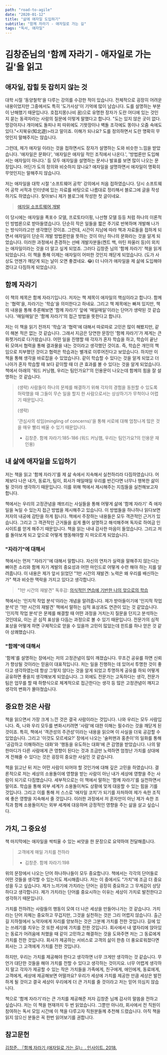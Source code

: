 ```yaml
---
path: "road-to-agile"
date: "2020-01-12"
title: "삶에 애자일 도입하기"
subtitle: "함께 자라기 - 애자일로 가는 길"
tags: "독서, 애자일"
---
```


# 김창준님의 '함께 자라기 - 애자일로 가는 길'을 읽고

## 애자일, 잡힐 듯 잡히지 않는 것

대학 시절 '동양철학'을 다루는 강의를 수강한 적이 있습니다. 전체적으로 굉장히 어려운 내용이었지만 그중에서도 특히 '도가사상'이 기억에 많이 남습니다. 도를 설명하는 부분이 난해했기 때문입니다. 호접지몽(나비 꿈)으로 유명한 장자가 도란 어디에 있는 것인지 묻는 동곽자라는 사람의 질문에 이렇게 말했다고 합니다. "도는 있지 않은 곳이 없다. 땅강아지나 개미에도 돌피나 피 따위에도 기왓장이나 벽돌 조각에도 똥이나 오줌 속에도 있다."<지북유(知北遊)>라고 말이죠. 이해가 되나요? 도를 정의하면서 도란 명확히 무엇인지 말해주지는 않습니다.

그런데, 제가 애자일 이라는 것을 접하면서도 장자가 설명하는 도와 비슷한 느낌을 받았습니다. '애자일은 문화다', '애자일은 애자일 적인 조직에서 나온다.', '방법론만 도입해서는 애자일이 아니다.' 등 모두 애자일을 설명하는 문서나 발표를 보면 많이 나오는 문장입니다. 어딘가 도의 정의와 비슷하지 않나요? 애자일을 설명하면서 애자일이 명확히 무엇인지는 말해주지 않습니다.

저는 애자일을 대학 시절 '소프트웨어 공학' 강의에서 처음 접하였습니다. 당시 소프트웨어 공학 서적과 인터넷에 있는 자료를 바탕으로 나름대로 정리해서 블로그에 글을 작성하기도 하였습니다. 찾아보니 제가 블로그에 작성한 첫 글이네요.

> [애자일 소프트웨어 개발](/posts/2017/agile-software-development/)

이 당시에는 애자일을 폭포수 모델, 프로토타이핑, 나선형 모델 등등 처럼 하나의 이론적인 방법론으로 받아들였습니다. 단순히 작은 일들을 짧은 주기로 반복하며 개발해 나가는 방식이라고만 생각했던 것이죠. 그런데, 시간이 지남에 따라 책과 자료들을 접하게 되면서 애자일이 단순히 개발 방법론만을 뜻하는 것이 아닌 하나의 문화라는 것을 알게 되었습니다. 이러한 과정에서 존경하는 선배 개발자분들(켄트 백, 마틴 파울러 등)이 외치는 애자일이라는 것을 더 알고 싶게 되었죠. 그러다 김창준 님의 '함께 자라기' 책을 읽게 되었습니다. 이 책을 통해 이제는 애자일이 어떠한 것인지 깨닫게 되었습니다. (도가 사상도 언젠가 깨닫게 되는 날이 오면 좋겠네요. 😂) 더 나아가 애자일을 제 삶에 도입해야겠다고 다짐하게 되었습니다.

## 함께 자라기

이 책의 제목은 함께 자라기입니다. 저자는 책 제목이 애자일의 핵심이라고 합니다. 함께는 '협력'을, 자라기는 '학습'을 의미한다고 하네요. 그리고 책 제목에는 빠져 있지만, 책의 내용을 통해 추론해보면 '함께 자라기' 앞에 '매일매일'이라는 단어가 생략된 것 같습니다. '매일매일'은 '함께 자라기'의 접근 방법을 뜻한다고 합니다.

저는 이 책을 읽기 전까지 '학습'과 '협력'에 대해서 따로따로 고민은 많이 해봤지만, 같이 해본 적은 없는 것 같습니다. 그래서 지금은 당연한 문장인 '함께 자라기'가 제게는 큰 화젯거리로 다가왔습니다. 어떤 일을 진행할 때 각자가 혼자 학습을 하고, 학습이 끝난 뒤 모여서 협력을 통해 결과물을 내는 것이라고 생각했던 것이죠. 즉, 학습은 개인의 책임으로 치부했던 것이고 협력은 학습과는 별개로 이루어진다고 보았습니다. 하지만 이 책을 통해 생각을 바로잡을 수 있었습니다. 같이 학습할 수 있다는 것을 알게 되었고 더 나아가 혼자 학습할 때 보다 같이할 때 더 큰 효과를 볼 수 있다는 것을 알게 되었습니다. 책에서 아래의 '워드 커닝햄, 우리는 팀인가요?'의 인용문이 나오는데 함께의 힘을 잘 설명하는 것 같습니다.

> (생략) 사람들이 하나의 문제를 해결하기 위해 각자의 경험을 동원할 수 있도록 허락했을 때 그들이 무슨 일을 할지 한 사람으로서는 상상하기가 무척이나 어렵기 때문입니다.
>
> (생략)
>
> '관심사의 섞임(mingling of concerns)'을 통해 서로에 대해 엄청나게 많은 것을 매우 빨리 배울 수 있기 때문입니다.
>
> - 김창준. 함께 자라기:185-186 (워드 커닝햄, 우리는 팀인가요?의 인용문 재인용)

## 내 삶에 애자일을 도입하기

저는 책을 읽고 '함께 자라기'를 제 삶 속에서 지속해서 실천하리라 다짐하였습니다. 어제보다 나은 내가, 동료가, 팀이, 회사가 매일매일 우리를 반긴다면 너무나 행복한 삶이 될 것이라 생각하기 때문입니다. 이를 위해 책에서 제시해주는 지침들을 실천해보고자 합니다.

책에서는 우리의 고정관념을 깨뜨리는 사실들을 통해 어떻게 삶에 '함께 자라기' 즉 애자일을 녹일 수 있는지 접근 방법을 제시해주고 있습니다. 이 방법들을 하나하나 읽다보면 저자의 내공에 감탄을 하게 됩니다. 책에서 주장하는 내용들은 모두 객관적인 근거가 있습니다. 그리고 그 객관적인 근거들을 쉽게 풀어 설명하고 해석해주며 독자로 하여금 인사이트를 얻게 해주기 때문입니다. 책을 읽는 내내 감사한 마음이 들었습니다. 그리고 저를 돌아보게 되고 앞으로 어떻게 행동해야할 지 떠오르게 되었습니다.

### "자라기"에 대해서

책에서는 먼저 ''자라기''에 대해서 말합니다. 자신의 연차가 실력을 말해주지 않는다는 뼈아픈 소리와 함께 자기 계발의 중요성과 어떤 마인드로 어떻게 수련 해야 하는 지를 알려줍니다. 이 내용은 제가 앞서 읽었던 "1만 시간의 재발견: 노력은 왜 우리를 배신하는가" 책과 비슷한 맥락을 가지고 있다고 생각합니다.

> "1만 시간의 재발견" 독후감: [의식적인 연습에 기반한 나의 앞으로의 학습](/posts/2019/deliberate-practice/)

책에서는 '인지적 작업 분석'이라는 개념을 알려줍니다. 제가 받아들이기에 '인지적 작업 분석'은 '1만 시간의 재발견' 책에서 말하는 심적 표상과도 연관이 있는 것 같았습니다. '인지적 작업 분석'은 문제를 해결할 때 어떤 과정을 거치는지 질문을 던지고 분석하는 것인데요, 이는 곧 심적 표상을 다듬는 과정으로 볼 수 있기 때문입니다. 전문가의 심적 표상을 어떻게 하면 구체적으로 얻을 수 있을까 고민이 많았는데 힌트를 하나 얻은 것 같아 상쾌했습니다.

### "함께"에 대해서

'함께'를 설명하는 장에서는 저의 고정관념이 많이 깨졌습니다. 무조건 공유를 하면 신뢰가 향상될 것이라는 믿음이 대표적입니다. 저는 일을 진행하는 데 있어서 투명한 것이 좋다고 생각하였는데 항상 그렇지 않다는 것을 알게 되었고 투명하게 공유를 하되 어떻게 공유하면 좋을지 생각해보게 되었습니다. 그 외에도 전문가는 고독하다는 생각, 전문가팀은 업무를 할 때 하향식으로 체계적으로 접근한다는 생각 등 많은 고정관념이 깨지고 생각의 변화가 몰아쳤습니다.

## 중요한 것은 사람

책을 읽으면서 가장 크게 느낀 것은 결국 사람이라는 것입니다. 나와 우리는 모두 사람입니다. 즉, 나와 우리 모두를 변화시키려면 '사람'에 대한 이해는 필수라는 것을 깨닫게 된 것이죠. 특히, 책에서 '객관성의 주관성'이라는 내용을 읽으며 이 사실을 더욱 공감할 수 있었습니다. 그리고 '이것도 모르세요?' 장에서 나오는 '술퍼맨과 홍춘이'의 일화를 통해 '공감하고 이해하려는 대화'와 '행동을 유도하는 대화'에 큰 감명을 받았습니다. 나의 말 한마디가 다른 사람에게 큰 영향이 된다는 것과 조금만 노력하면 엄청난 가치를 상대에게 전해줄 수 있다는 것은 굉장히 중요한 사실인 것 같습니다.

책을 읽고난 뒤 저는 어떤 사람이 되어야 할 것인가에 대해 깊은 고민을 하였습니다. 결론적으로 저는 세상의 소용돌이에 영향을 받는 사람이 아닌 내가 세상에 영향을 주는 사람이 되기로 다짐했습니다. 세부적으로는 이 책에서 말하는 '함께 자라기'를 실천하면서 말이죠. 학습을 통해 외부 세계가 소용돌이쳐도 상황에 맞게 대응할 수 있는 힘을 기를 것입니다. 그리고 이를 통해 저 스스로 '애자일 코치'가 되기를 자처하여 제가 속한 조직에 좋은 영향을 지속해서 줄 것입니다. 이러한 과정에서 저 혼자만이 아닌 제가 속한 조직과 함께 소용돌이치는 외부 세계에 대응하며 긍정적인 영향을 주는 삶을 살고 싶습니다.

## 가치, 그 중요성

책 마지막에는 애자일을 싹틔울 수 있는 씨앗을 한 문장으로 요약하여 전달해줍니다.

> 고객에게 매일 가치를 전하라
>
> - 김창준. 함께 자라기:198

위의 문장에서 나오는 단어 하나하나들이 모두 중요합니다. 책에서는 각각의 단어들로 어떤 것들을 생각할 수 있는지도 제시해줍니다. 저는 이 중에서도 "가치"에 조금 더 중요성을 두고 싶습니다. 제가 느끼기에 가치라는 단어는 굉장히 중요하고 그 무게감이 상당하다고 생각합니다. 제가 가치라는 단어를 중요시하는 이유는 세상이 가치로 발전한다고 생각하기 때문입니다.

가치를 전하려는 사람들의 행동이 모여 더 나은 세상을 만들어나가는 것 같습니다. 가치라는 단어 자체는 중요하고 무겁지만, 그것을 실천하는 것은 그리 어렵지 않습니다. 출근길 지하철에서 노약자에게 자리를 양보하는 것은 그분께 가치를 전한 것입니다. 길에 있는 쓰레기를 치우는 것 또한 세상에 가치를 전한 것입니다. 회사에서 내 옆자리에 앉아있는 동료가 어려움에 처했을 때 같이 고민하고 해결하는 것을 도와주면 저는 그 동료에게 가치를 전한 것입니다. 회사가 제공하는 서비스로 고객의 삶이 한층 더 풍요로워졌다면 회사는 그 고객에게 가치를 전한 것입니다.

하지만, 우리는 가치를 제공해야 한다고 생각하면 너무 크게만 생각하는 것 같습니다. 무언가 대단한 것들을 해야 가치를 전할 수 있다고 생각하는 것이지요. 너무 어렵게 생각하지 말고 각자가 제공할 수 있는 작은 가치들을 가족에게, 친구에게, 애인에게, 동료에게, 고객에게, 세상에 제공해보면 어떨까요? 우리가 세상에 가치를 제공한 만큼 세상은 발전하게 될 것이고 결국 세상이 우리에게 더 큰 가치를 줄 것이라고 저는 믿어 의심치 않습니다.

책으로 '함께 자라기'라는 큰 가치를 제공해준 저자 김창준 님께 감사의 말씀을 전하고 싶습니다. 저는 이 책을 현재까지 두 번 읽었습니다. 그뿐만 아니라, 회사에서 전 직원이 참여하는 독서 모임 시간에 이 책을 다루고자 직원분들께 추천해 드렸습니다. 아직 책을 읽지 않으신 분들은 꼭 한번 읽어보기를 권합니다.

## 참고문헌

[김창준. 『함께 자라기 (애자일로 가는 길)』. 인사이트. 2018.](https://book.naver.com/bookdb/book_detail.nhn?bid=14341885)
